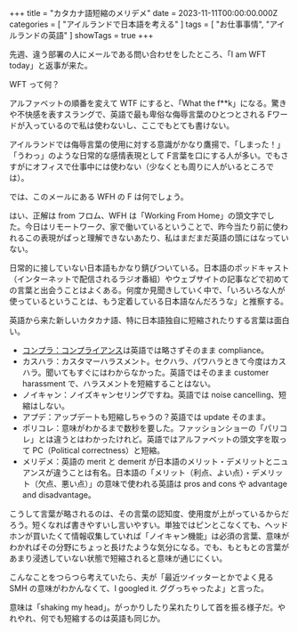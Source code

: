 +++
title = "カタカナ語短縮のメリデメ"
date = 2023-11-11T00:00:00.000Z
categories = [ "アイルランドで日本語を考える" ]
tags = [ "お仕事事情", "アイルランドの英語" ]
showTags = true
+++

先週、違う部署の人にメールである問い合わせをしたところ、「I am WFT today」と返事が来た。

<!--more-->

WFT って何？

アルファベットの順番を変えて WTF にすると、「What the f\*\*k」になる。驚きや不快感を表すスラングで、英語で最も卑俗な侮辱言葉のひとつとされる Fワードが入っているので私は使わないし、ここでもとても書けない。

アイルランドでは侮辱言葉の使用に対する意識がかなり鷹揚で、「しまった！」「うわっ」のような日常的な感情表現として F言葉を口にする人が多い。でもさすがにオフィスで仕事中には使わない（少なくとも周りに人がいるところでは）。

では、このメールにある WFH の F は何でしょう。

はい、正解は from フロム、WFH は「Working From Home」の頭文字でした。今日はリモートワーク、家で働いているということで、昨今当たり前に使われるこの表現がぱっと理解できないあたり、私はまだまだ英語の頭にはなっていない。

日常的に接していない日本語もかなり錆びついている。日本語のポッドキャスト（インターネットで配信されるラジオ番組）やウェブサイトの記事などで初めての言葉と出会うことはよくある。何度か見聞きしていく中で、「いろいろな人が使っているということは、もう定着している日本語なんだろうな」と推察する。

英語から来た新しいカタカナ語、特に日本語独自に短縮されたりする言葉は面白い。

* [コンプラ：コンプライアンス](https://www.riastra.com/2021/10/%E8%8B%B1%E8%AA%9E%E5%8C%96%E3%81%AE%E3%82%B3%E3%83%B3%E3%83%97%E3%83%A9%E3%82%A4%E3%82%A2%E3%83%B3%E3%82%B9/)は英語では略さずそのまま compliance。
* カスハラ：カスタマーハラスメント。セクハラ、パワハラときて今度はカスハラ。聞いてもすぐにはわからなかった。英語ではそのまま customer harassment で、ハラスメントを短縮することはない。
* ノイキャン：ノイズキャンセリングですね。英語では noise cancelling、短縮はしない。
* アプデ：アップデートも短縮しちゃうの？英語では update そのまま。
* ポリコレ：意味がわかるまで数秒を要した。ファッションショーの「パリコレ」とは違うとはわかったけれど。英語ではアルファベットの頭文字を取って PC（Political correctness）と短縮。
* メリデメ：英語の merit と demerit が日本語のメリット・デメリットとニュアンスが違うことは有名。日本語の「メリット（利点、よい点）・デメリット（欠点、悪い点）」の意味で使われる英語は pros and cons や advantage and disadvantage。

こうして言葉が略されるのは、その言葉の認知度、使用度が上がっているからだろう。短くなれば書きやすいし言いやすい。単独ではピンとこなくても、ヘッドホンが買いたくて情報収集していれば「ノイキャン機能」は必須の言葉、意味がわかればその分野にちょっと長けたような気分になる。でも、もともとの言葉があまり浸透していない状態で短縮されると意味が通じにくい。

こんなことをつらつら考えていたら、夫が「最近ツイッターとかでよく見る SMH の意味がわかんなくて、I googled it. ググっちゃったよ」と言った。

意味は「shaking my head」。がっかりしたり呆れたりして首を振る様子だ。やれやれ、何でも短縮するのは英語も同じか。

